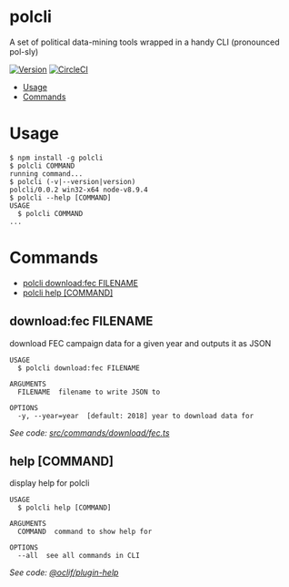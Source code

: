 polcli
================

A set of political data-mining tools wrapped in a handy CLI (pronounced pol-sly)

[![Version](https://img.shields.io/npm/v/polcli.svg)](https://npmjs.org/package/polcli)
[![CircleCI](https://circleci.com/gh/aldahick/polcli/tree/master.svg?style=shield)](https://circleci.com/gh/aldahick/polcli/tree/master)

<!-- toc -->
* [Usage](#usage)
* [Commands](#commands)
<!-- tocstop -->
<!-- usage -->
# Usage

```sh-session
$ npm install -g polcli
$ polcli COMMAND
running command...
$ polcli (-v|--version|version)
polcli/0.0.2 win32-x64 node-v8.9.4
$ polcli --help [COMMAND]
USAGE
  $ polcli COMMAND
...
```
<!-- usagestop -->
<!-- commands -->
# Commands

* [polcli download:fec FILENAME](#downloadfec-filename)
* [polcli help [COMMAND]](#help-command)
## download:fec FILENAME

download FEC campaign data for a given year and outputs it as JSON

```
USAGE
  $ polcli download:fec FILENAME

ARGUMENTS
  FILENAME  filename to write JSON to

OPTIONS
  -y, --year=year  [default: 2018] year to download data for
```

_See code: [src/commands/download/fec.ts](https://github.com/aldahick/polcli/blob/v0.0.2/src/commands/download/fec.ts)_

## help [COMMAND]

display help for polcli

```
USAGE
  $ polcli help [COMMAND]

ARGUMENTS
  COMMAND  command to show help for

OPTIONS
  --all  see all commands in CLI
```

_See code: [@oclif/plugin-help](https://github.com/oclif/plugin-help/blob/v1.1.6/src/commands/help.ts)_
<!-- commandsstop -->
